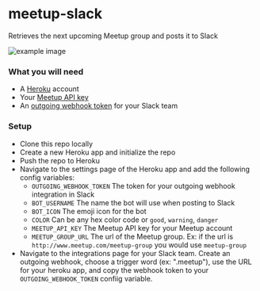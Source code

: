 # meetup-slack
Retrieves the next upcoming Meetup group and posts it to Slack

![example image](http://i.imgur.com/F6hG96F.png)

### What you will need
* A [Heroku](http://www.heroku.com) account
* Your [Meetup API key](http://www.meetup.com/meetup_api/)
* An [outgoing webhook token](https://api.slack.com/outgoing-webhooks) for your Slack team

### Setup
* Clone this repo locally
* Create a new Heroku app and initialize the repo
* Push the repo to Heroku
* Navigate to the settings page of the Heroku app and add the following config variables:
  * ```OUTGOING_WEBHOOK_TOKEN``` The token for your outgoing webhook integration in Slack
  * ```BOT_USERNAME``` The name the bot will use when posting to Slack
  * ```BOT_ICON``` The emoji icon for the bot
  * ```COLOR``` Can be any hex color code or ```good```, ```warning```, ```danger```
  * ```MEETUP_API_KEY``` The Meetup API key for your Meetup account
  * ```MEETUP_GROUP_URL``` The url of the Meetup group.
  Ex: if the url is ```http://www.meetup.com/meetup-group``` you would use ```meetup-group```
* Navigate to the integrations page for your Slack team. Create an outgoing webhook, choose a trigger word (ex: ".meetup"), use the URL for your heroku app, and copy the webhook token to your ```OUTGOING_WEBHOOK_TOKEN``` confiig variable.
